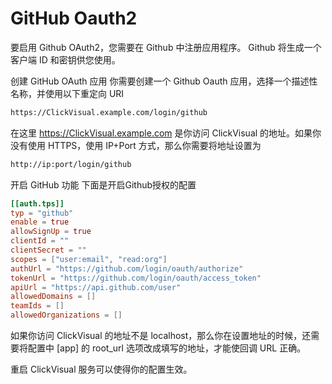 # GitHub Oauth2

要启用 Github OAuth2，您需要在 Github 中注册应用程序。 Github 将生成一个客户端 ID 和密钥供您使用。

创建 GitHub OAuth 应用
你需要创建一个 Github Oauth 应用，选择一个描述性名称，并使用以下重定向 URI
```sh
https://ClickVisual.example.com/login/github
```

在这里 https://ClickVisual.example.com 是你访问 ClickVisual 的地址。如果你没有使用 HTTPS，使用 IP+Port 方式，那么你需要将地址设置为
```sh
http://ip:port/login/github
```

开启 GitHub 功能
下面是开启Github授权的配置
```toml
[[auth.tps]]
typ = "github"
enable = true
allowSignUp = true
clientId = ""
clientSecret = ""
scopes = ["user:email", "read:org"]
authUrl = "https://github.com/login/oauth/authorize"
tokenUrl = "https://github.com/login/oauth/access_token"
apiUrl = "https://api.github.com/user"
allowedDomains = []
teamIds = []
allowedOrganizations = []
```

如果你访问 ClickVisual 的地址不是 localhost，那么你在设置地址的时候，还需要将配置中 [app] 的 root_url 选项改成填写的地址，才能使回调 URL 正确。

重启 ClickVisual 服务可以使得你的配置生效。